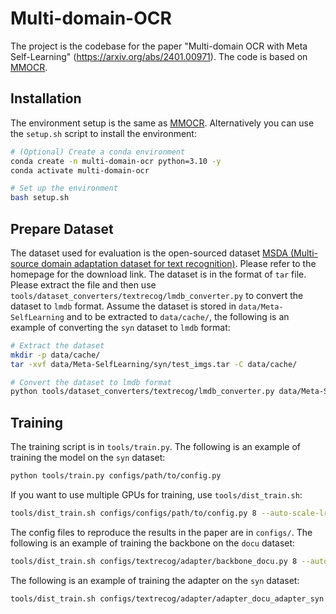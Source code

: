 # Multi-domain-OCR

The project is the codebase for the paper "Multi-domain OCR with Meta Self-Learning" (https://arxiv.org/abs/2401.00971). The code is based on [MMOCR](https://github.com/open-mmlab/mmocr).

## Installation

The environment setup is the same as [MMOCR](https://mmocr.readthedocs.io/en/dev-1.x/get_started/install.html). Alternatively you can use the `setup.sh` script to install the environment:

```bash
# (Optional) Create a conda environment
conda create -n multi-domain-ocr python=3.10 -y 
conda activate multi-domain-ocr

# Set up the environment
bash setup.sh
```

## Prepare Dataset

The dataset used for evaluation is the open-sourced dataset [MSDA (Multi-source domain adaptation dataset for text recognition)](https://bupt-ai-cz.github.io/Meta-SelfLearning/). Please refer to the homepage for the download link. The dataset is in the format of `tar` file. Please extract the file and then use `tools/dataset_converters/textrecog/lmdb_converter.py` to convert the dataset to `lmdb` format. Assume the dataset is stored in `data/Meta-SelfLearning` and to be extracted to `data/cache/`, the following is an example of converting the `syn` dataset to `lmdb` format:

```bash
# Extract the dataset
mkdir -p data/cache/
tar -xvf data/Meta-SelfLearning/syn/test_imgs.tar -C data/cache/

# Convert the dataset to lmdb format
python tools/dataset_converters/textrecog/lmdb_converter.py data/Meta-SelfLearning/syn/test_label.txt data/Meta-SelfLearning/LMDB/syn/test_imgs.lmdb -i data/cache/Meta-SelfLearning/root/data/TextRecognitionDatasets/IMG/syn/test_imgs/ --label-format txt
```

## Training

The training script is in `tools/train.py`. The following is an example of training the model on the `syn` dataset:

```bash
python tools/train.py configs/path/to/config.py
```

If you want to use multiple GPUs for training, use `tools/dist_train.sh`:
    
```bash
tools/dist_train.sh configs/configs/path/to/config.py 8 --auto-scale-lr --amp
```

The config files to reproduce the results in the paper are in `configs/`. The following is an example of training the backbone on the `docu` dataset:

```bash
tools/dist_train.sh configs/textrecog/adapter/backbone_docu.py 8 --auto-scale-lr --amp
```

The following is an example of training the adapter on the `syn` dataset:

```bash
tools/dist_train.sh configs/textrecog/adapter/adapter_docu_adapter_syn.py 8 --auto-scale-lr --amp
```


